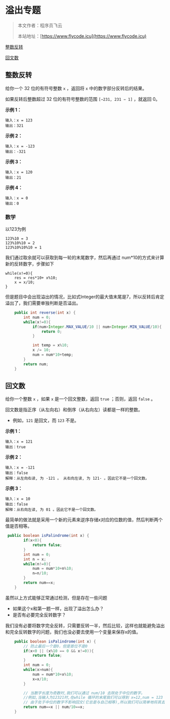 # 溢出专题
> 本文作者：程序员飞云
>
> 本站地址：[https://www.flycode.icu](https://www.flycode.icu)

[整数反转](https://leetcode.cn/problems/reverse-integer/)

[回文数](https://leetcode.cn/problems/palindrome-number/)



## 整数反转

给你一个 32 位的有符号整数 `x` ，返回将 `x` 中的数字部分反转后的结果。

如果反转后整数超过 32 位的有符号整数的范围 `[−231, 231 − 1]` ，就返回 0。

**示例 1：**

```
输入：x = 123
输出：321
```

**示例 2：**

```
输入：x = -123
输出：-321
```

**示例 3：**

```
输入：x = 120
输出：21
```

**示例 4：**

```
输入：x = 0
输出：0
```





### 数学

以123为例

```
123%10 = 3              
123%10%10 = 2
123%10%10%10 = 1
```

我们通过取余就可以获取到每一轮的末尾数字，然后再通过 num*10的方式来计算新的反转数字，步骤如下

```
while(x!=0){
	res = res*10+ x%10;
	x = x/10;
}
```

但是题目中会出现溢出的情况，比如式Integer的最大值末尾是7，所以反转后肯定溢出了，我们需要单独判断是否溢出。

```java
    public int reverse(int x) {
        int num = 0;
        while(x!=0){
            if(num>Integer.MAX_VALUE/10 || num<Integer.MIN_VALUE/10){
                return 0;
            }

            int temp = x%10;
            x /= 10;
            num = num*10+temp;
        }
        return num;
    }
```



## 回文数

给你一个整数 `x` ，如果 `x` 是一个回文整数，返回 `true` ；否则，返回 `false` 。

回文数是指正序（从左向右）和倒序（从右向左）读都是一样的整数。

- 例如，`121` 是回文，而 `123` 不是。

**示例 1：**

```
输入：x = 121
输出：true
```

**示例 2：**

```
输入：x = -121
输出：false
解释：从左向右读, 为 -121 。 从右向左读, 为 121- 。因此它不是一个回文数。
```

**示例 3：**

```
输入：x = 10
输出：false
解释：从右向左读, 为 01 。因此它不是一个回文数。
```



最简单的做法就是采用一个新的元素来逆序存储x对应的位数的值，然后判断两个值是否相等。

```java
 public boolean isPalindrome(int x) {
        if(x<0){
            return false;
        }
        int num = 0;
        int n = x;
        while(n!=0){
            num = num*10+n%10;
            n=n/10;
        }
        return num==x;
    }
```



虽然以上方式能够正常通过检测，但是存在一些问题

- 如果这个x和第一题一样，出现了溢出怎么办？
- 是否有必要完全反转数字？

我们没有必要将数字完全反转，只需要反转一半，然后比较，这样也就能避免溢出和完全反转数字的问题，我们也没必要去使用一个变量来保存x的值。

```java
    public boolean isPalindrome(int x) {
        // 防止最后一个是0，但是首位不是0
        if(x<0 || (x%10 == 0 && x!=0)){
            return false;
        }
        int num = 0;
        while(x>num){
            num = num*10+x%10;
            x=x/10;
        }

        // 当数字长度为奇数时,我们可以通过 num/10 去除处于中位的数字。
        //例如,当输入为12321时,在while 循环的末尾我们可以得到 x=12,num = 123
        // 由于处于中位的数字不影响回文(它总是与自己相等),所以我们可以简单地将其去除。
        return num==x || num/10==x;
    }
```

